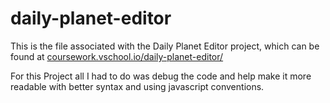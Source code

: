 # daily-planet-editor

This is the file associated with the Daily Planet Editor project, which can be found at [coursework.vschool.io/daily-planet-editor/](http://coursework.vschool.io/daily-planet-editor/)

For this Project all I had to do was debug the code and help make it more readable with better syntax and using javascript conventions.
